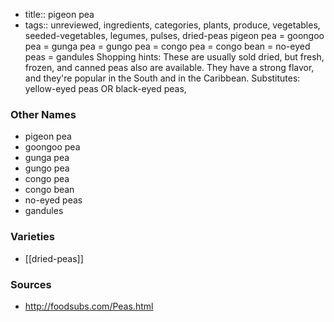 - title:: pigeon pea
- tags:: unreviewed, ingredients, categories, plants, produce, vegetables, seeded-vegetables, legumes, pulses, dried-peas
pigeon pea = goongoo pea = gunga pea = gungo pea = congo pea = congo bean = no-eyed peas = gandules Shopping hints: These are usually sold dried, but fresh, frozen, and canned peas also are available. They have a strong flavor, and they're popular in the South and in the Caribbean. Substitutes: yellow-eyed peas OR black-eyed peas,

### Other Names

* pigeon pea
* goongoo pea
* gunga pea
* gungo pea
* congo pea
* congo bean
* no-eyed peas
* gandules

### Varieties

* [[dried-peas]]

### Sources
* http://foodsubs.com/Peas.html
